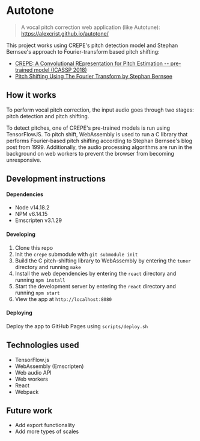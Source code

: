 # Autotone

> A vocal pitch correction web application (like Autotune): https://alexcrist.github.io/autotone/

This project works using CREPE's pitch detection model and Stephan Bernsee's approach to Fourier-transform based pitch shifting:
* [CREPE: A Convolutional REpresentation for Pitch Estimation -- pre-trained model (ICASSP 2018)](https://github.com/marl/crepe)
* [Pitch Shifting Using The Fourier Transform by Stephan Bernsee](http://blogs.zynaptiq.com/bernsee/pitch-shifting-using-the-ft/)

## How it works

To perform vocal pitch correction, the input audio goes through two stages: pitch detection and pitch shifting.

To detect pitches, one of CREPE's pre-trained models is run using TensorFlowJS. To pitch shift, WebAssembly is used to run a C library that performs Fourier-based pitch shifting according to Stephan Bernsee's blog post from 1999. Additionally, the audio processing algorithms are run in the background on web workers to prevent the browser from becoming unresponsive.

## Development instructions

#### Dependencies

* Node v14.18.2
* NPM v6.14.15
* Emscripten v3.1.29

#### Developing

1. Clone this repo
2. Init the `crepe` submodule with `git submodule init`
3. Build the C pitch-shifting library to WebAssembly by entering the `tuner` directory and running `make`
4. Install the web dependencies by entering the `react` directory and running `npm install`
6. Start the development server by entering the `react` directory and running `npm start`
7. View the app at `http://localhost:8080`

#### Deploying

Deploy the app to GitHub Pages using `scripts/deploy.sh`

## Technologies used

* TensorFlow.js
* WebAssembly (Emscripten)
* Web audio API
* Web workers
* React
* Webpack

## Future work

* Add export functionality
* Add more types of scales
